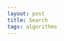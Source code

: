 ```yaml
---
layout: post
title: Search
tags: algorithms
---
```


<script src="https://gist.github.com/selimslab/a61d49b301cb79e6a6b0dffebc0ed0d8.js"></script>